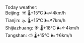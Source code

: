 Today weather:  
Beijing: ☀️   🌡️+15°C 🌬️↙4km/h  
Tianjin: 🌫  🌡️+15°C 🌬️↗7km/h  
Shijiazhuang: ☀️   🌡️+18°C 🌬️←4km/h  
Tangshan: ⛅️  🌡️+15°C 🌬️↑6km/h  
